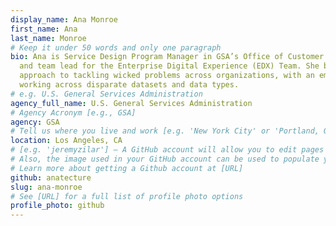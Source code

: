 ```yaml
---
display_name: Ana Monroe
first_name: Ana
last_name: Monroe
# Keep it under 50 words and only one paragraph
bio: Ana is Service Design Program Manager in GSA’s Office of Customer Experience (CX)
  and team lead for the Enterprise Digital Experience (EDX) Team. She brings a highly collaborative
  approach to tackling wicked problems across organizations, with an emphasis on
  working across disparate datasets and data types.
# e.g. U.S. General Services Administration
agency_full_name: U.S. General Services Administration
# Agency Acronym [e.g., GSA]
agency: GSA
# Tell us where you live and work [e.g. 'New York City' or 'Portland, OR']
location: Los Angeles, CA
# [e.g. 'jeremyzilar'] — A GitHub account will allow you to edit pages on Digital.gov.
# Also, the image used in your GitHub account can be used to populate your digital.gov profile photo.
# Learn more about getting a Github account at [URL]
github: anatecture
slug: ana-monroe
# See [URL] for a full list of profile photo options
profile_photo: github
---
```

